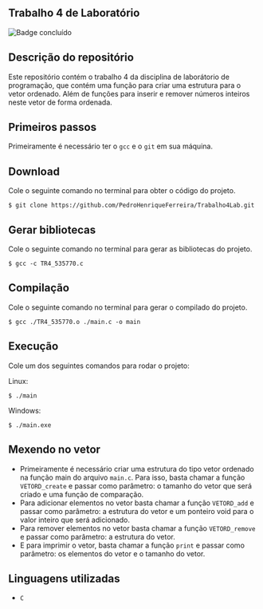 ## Trabalho 4 de Laboratório
![Badge concluído](http://img.shields.io/static/v1?label=STATUS&message=CONCLUÍDO&color=GREEN&style=for-the-badge)

## Descrição do repositório
Este repositório contém o trabalho 4 da disciplina de laborátorio de programação, que contém uma função para criar uma estrutura para o vetor ordenado. Além de funções para inserir e remover números inteiros neste vetor de forma ordenada.

## Primeiros passos
Primeiramente é necessário ter o `gcc` e o `git` em sua máquina.

## Download
Cole o seguinte comando no terminal para obter o código do projeto.
```
$ git clone https://github.com/PedroHenriqueFerreira/Trabalho4Lab.git 
```

## Gerar bibliotecas
Cole o seguinte comando no terminal para gerar as bibliotecas do projeto.
```
$ gcc -c TR4_535770.c
```

## Compilação
Cole o seguinte comando no terminal para gerar o compilado do projeto.
```
$ gcc ./TR4_535770.o ./main.c -o main
``` 

## Execução
Cole um dos seguintes comandos para rodar o projeto:

Linux:
```
$ ./main
```

Windows:
```
$ ./main.exe
```

## Mexendo no vetor
- Primeiramente é necessário criar uma estrutura do tipo vetor ordenado na função main do arquivo `main.c`. Para isso, basta chamar a função `VETORD_create` e passar como parâmetro: o tamanho do vetor que será criado e uma função de comparação.
- Para adicionar elementos no vetor basta chamar a função `VETORD_add` e passar como parâmetro: a estrutura do vetor e um ponteiro void para o valor inteiro que será adicionado.
- Para remover elementos no vetor basta chamar a função `VETORD_remove` e passar como parâmetro: a estrutura do vetor.
- E para imprimir o vetor, basta chamar a função `print` e passar como parâmetro: os elementos do vetor e o tamanho do vetor.

## Linguagens utilizadas
- `C`
